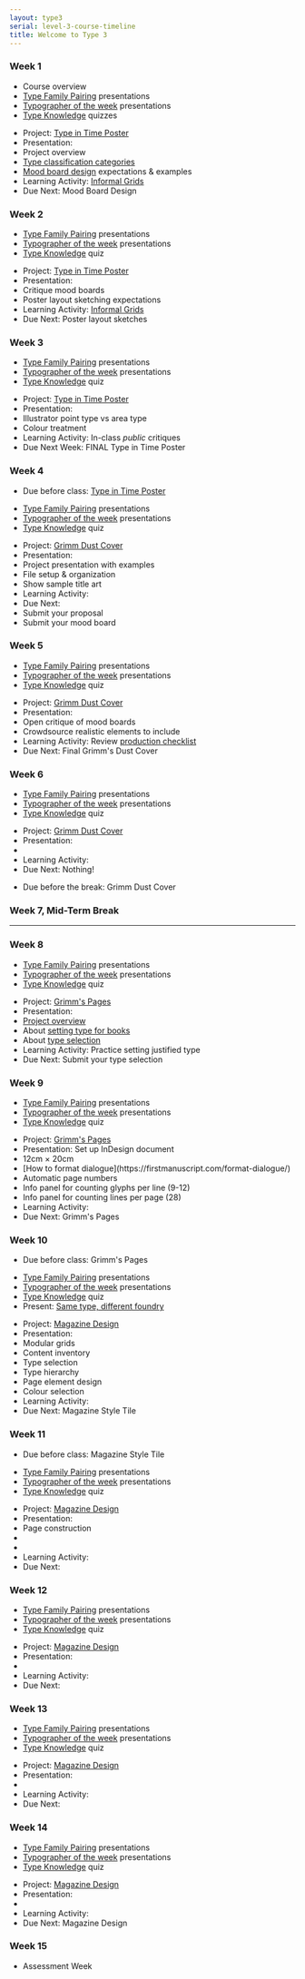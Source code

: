 ```yaml
---
layout: type3
serial: level-3-course-timeline
title: Welcome to Type 3
---
```

### Week 1

<ul class="hasBullets">
	<li>Course overview</li>
	<li><a href="/type-3/type-family-pairing/index.html" title="Type Family Pairing">Type Family Pairing</a> presentations</li>
	<li><a href="/type-3/typographer-of-the-week/index.html" title="Typographer of the Week presentations">Typographer of the week</a> presentations</li>
	<li><a href="/kb/index.html" title="Type Knowledge quizzes">Type Knowledge</a> quizzes</li>
</ul>
<ul class="hasBullets">
	<li>Project: <a href="/type-3/type-in-time-poster/index.html" title="Type in Time Poster">Type in Time Poster</a></li>
	<li>Presentation:</li>
	<li class="second">Project overview</li>
	<li class="second"><a href="/kb/classification-categories.html" title="Type Classification Categories">Type classification categories</a></li>
	<li class="second"><a href="/type-3/type-in-time-poster/your-process.html" title="Submit your mood board">Mood board design</a> expectations & examples</li>
	<li>Learning Activity: <a href="/type-3/type-in-time-poster/lets-practice.html" title="Informal Grids Activity">Informal Grids</a></li>
	<li>Due Next: Mood Board Design</li>
</ul>

### Week 2

<ul class="hasBullets">
	<li><a href="/type-3/type-family-pairing/index.html" title="Type Family Pairing">Type Family Pairing</a> presentations</li>
	<li><a href="/type-3/typographer-of-the-week/index.html" title="Typographer of the Week presentations">Typographer of the week</a> presentations</li>
	<li><a href="/kb/index.html" title="Type Knowledge quiz">Type Knowledge</a> quiz</li>
</ul>
<ul class="hasBullets">
	<li>Project: <a href="/type-3/type-in-time-poster/index.html" title="Type in Time Poster">Type in Time Poster</a></li>
	<li>Presentation:</li>
	<li class="second">Critique mood boards</li>
	<li class="second">Poster layout sketching expectations</li>
	<li>Learning Activity: <a href="/type-3/type-in-time-poster/lets-practice.html" title="Informal Grids Activity">Informal Grids</a></li>
	<li>Due Next: Poster layout sketches</li>
</ul>

### Week 3

<ul class="hasBullets">
	<li><a href="/type-3/type-family-pairing/index.html" title="Type Family Pairing">Type Family Pairing</a> presentations</li>
	<li><a href="/type-3/typographer-of-the-week/index.html" title="Typographer of the Week presentations">Typographer of the week</a> presentations</li>
	<li><a href="/kb/index.html" title="Type Knowledge quiz">Type Knowledge</a> quiz</li>
</ul>
<ul class="hasBullets">
	<li>Project: <a href="/type-3/type-in-time-poster/index.html" title="Type in Time Poster">Type in Time Poster</a></li>
	<li>Presentation:</li>
	<li class="second">Illustrator point type vs area type</li>
	<li class="second">Colour treatment</li>
	<li>Learning Activity: In-class <em>public</em> critiques</li>
	<li>Due Next Week: FINAL Type in Time Poster</li>
</ul>

### Week 4

<ul class="hasBullets">
	<li>Due before class: <a href="/type-3/type-in-time-poster/deliverables.html" title="Type in Time Poster">Type in Time Poster</a></li>
</ul>

<ul class="hasBullets">
	<li><a href="/type-3/type-family-pairing/index.html" title="Type Family Pairing">Type Family Pairing</a> presentations</li>
	<li><a href="/type-3/typographer-of-the-week/index.html" title="Typographer of the Week presentations">Typographer of the week</a> presentations</li>
	<li><a href="/kb/index.html" title="Type Knowledge quiz">Type Knowledge</a> quiz</li>
</ul>
<ul class="hasBullets">
	<li>Project: <a href="/type-3/type-in-time-poster/index.html" title="Type in Time Poster">Grimm Dust Cover</a></li>
	<li>Presentation:</li>
	<li class="second">Project presentation with examples</li>
	<li class="second">File setup & organization</li>
	<li class="second">Show sample title art</li>
	<li>Learning Activity:</li>
	<li>Due Next:</li>
	<li class="second">Submit your proposal</li>
	<li class="second">Submit your mood board</li>
</ul>


### Week 5

<ul class="hasBullets">
	<li><a href="/type-3/type-family-pairing/index.html" title="Type Family Pairing">Type Family Pairing</a> presentations</li>
	<li><a href="/type-3/typographer-of-the-week/index.html" title="Typographer of the Week presentations">Typographer of the week</a> presentations</li>
	<li><a href="/kb/index.html" title="Type Knowledge quiz">Type Knowledge</a> quiz</li>
</ul>
<ul class="hasBullets">
	<li>Project: <a href="/type-3/grimm-dust-cover/index.html" title="Grimm Dust Cover">Grimm Dust Cover</a></li>
	<li>Presentation:</li>
	<li class="second">Open critique of mood boards</li>
	<li class="second">Crowdsource realistic elements to include</li>
	<li>Learning Activity: Review <a href="/type-3/grimm-dust-cover/build-your-design.html" title="Dust Cover production checklist">production checklist</a></li>
	<li>Due Next: Final Grimm's Dust Cover</li>
</ul>


### Week 6

<ul class="hasBullets">
	<li><a href="/type-3/type-family-pairing/index.html" title="Type Family Pairing">Type Family Pairing</a> presentations</li>
	<li><a href="/type-3/typographer-of-the-week/index.html" title="Typographer of the Week presentations">Typographer of the week</a> presentations</li>
	<li><a href="/kb/index.html" title="Type Knowledge quiz">Type Knowledge</a> quiz</li>
</ul>
<ul class="hasBullets">
	<li>Project: <a href="/type-3/grimm-dust-cover/index.html" title="Grimm Dust Cover">Grimm Dust Cover</a></li>
	<li>Presentation:</li>
	<li class="second"></li>
	<li>Learning Activity: </li>
	<li>Due Next: Nothing!</li>
</ul>

<ul class="hasBullets">
	<li>Due before the break: Grimm Dust Cover</li>
</ul>

### Week 7, <span class="bold blue">Mid-Term Break</span>

**********

### Week 8

<ul class="hasBullets">
	<li><a href="/type-3/type-family-pairing/index.html" title="Type Family Pairing">Type Family Pairing</a> presentations</li>
	<li><a href="/type-3/typographer-of-the-week/index.html" title="Typographer of the Week presentations">Typographer of the week</a> presentations</li>
	<li><a href="/kb/index.html" title="Type Knowledge quiz">Type Knowledge</a> quiz</li>
</ul>
<ul class="hasBullets">
	<li>Project: <a href="/type-3/grimms-pages/index.html" title="Grimm's Pages">Grimm's Pages</a></li>
	<li>Presentation:</li>
	<li class="second"><a href="/type-3/grimms-pages/index.html" title="Grimms Pages project overview">Project overview</a></li>
	<li class="second">About <a href="/type-3/grimms-pages/page-design.html" title="Setting type for books">setting type for books</a></li>
	<li class="second">About <a href="/type-3/grimms-pages/type-selection.html" title="About type selection">type selection</a></li>
	<li>Learning Activity: Practice setting justified type</li>
	<li>Due Next: Submit your type selection</li>
</ul>


### Week 9

<ul class="hasBullets">
	<li><a href="/type-3/type-family-pairing/index.html" title="Type Family Pairing">Type Family Pairing</a> presentations</li>
	<li><a href="/type-3/typographer-of-the-week/index.html" title="Typographer of the Week presentations">Typographer of the week</a> presentations</li>
	<li><a href="/kb/index.html" title="Type Knowledge quiz">Type Knowledge</a> quiz</li>
</ul>
<ul class="hasBullets">
	<li>Project: <a href="/type-3/grimms-pages/index.html" title="Grimm's Pages">Grimm's Pages</a></li>
	<li>Presentation: Set up InDesign document</li>
	<li class="second">12cm &#x00D7; 20cm</li>
    <li>[How to format dialogue](https://firstmanuscript.com/format-dialogue/)</li>
    <li>Automatic page numbers</li>
    <li>Info panel for counting glyphs per line (9-12)</li>
    <li>Info panel for counting lines per page (28)</li>
	<li>Learning Activity: </li>
	<li>Due Next: Grimm's Pages</li>
</ul>

### Week 10

<ul class="hasBullets">
	<li>Due before class: Grimm's Pages</li>
</ul>

<ul class="hasBullets">
	<li><a href="/type-3/type-family-pairing/index.html" title="Type Family Pairing">Type Family Pairing</a> presentations</li>
	<li><a href="/type-3/typographer-of-the-week/index.html" title="Typographer of the Week presentations">Typographer of the week</a> presentations</li>
	<li><a href="/kb/index.html" title="Type Knowledge quiz">Type Knowledge</a> quiz</li>
	<li>Present: <a href="/kb/same-type-different-foundry.html" title="Same Type, Different Foundry">Same type, different foundry</a></li>
</ul>
<ul class="hasBullets">
	<li>Project: <a href="/type-3/magazine/index.html" title="Magazine Design">Magazine Design</a></li>
	<li>Presentation:</li>
	<li class="second">Modular grids</li>
	<li class="second">Content inventory</li>
	<li class="second">Type selection</li>
	<li class="second">Type hierarchy</li>
	<li class="second">Page element design</li>
	<li class="second">Colour selection</li>
	<li>Learning Activity: </li>
	<li>Due Next: Magazine Style Tile</li>
</ul>

### Week 11

<ul class="hasBullets">
	<li>Due before class: Magazine Style Tile</li>
</ul>

<ul class="hasBullets">
	<li><a href="/type-3/type-family-pairing/index.html" title="Type Family Pairing">Type Family Pairing</a> presentations</li>
	<li><a href="/type-3/typographer-of-the-week/index.html" title="Typographer of the Week presentations">Typographer of the week</a> presentations</li>
	<li><a href="/kb/index.html" title="Type Knowledge quiz">Type Knowledge</a> quiz</li>
</ul>
<ul class="hasBullets">
	<li>Project: <a href="/type-3/magazine/index.html" title="Magazine Design">Magazine Design</a></li>
	<li>Presentation:</li>
	<li class="second">Page construction</li>
	<li class="second"></li>
	<li class="second"></li>
	<li>Learning Activity: </li>
	<li>Due Next: </li>
</ul>

### Week 12

<ul class="hasBullets">
	<li><a href="/type-3/type-family-pairing/index.html" title="Type Family Pairing">Type Family Pairing</a> presentations</li>
	<li><a href="/type-3/typographer-of-the-week/index.html" title="Typographer of the Week presentations">Typographer of the week</a> presentations</li>
	<li><a href="/kb/index.html" title="Type Knowledge quiz">Type Knowledge</a> quiz</li>
</ul>
<ul class="hasBullets">
	<li>Project: <a href="/type-3/magazine/index.html" title="Magazine Design">Magazine Design</a></li>
	<li>Presentation:</li>
	<li class="second"></li>
	<li>Learning Activity: </li>
	<li>Due Next: </li>
</ul>



### Week 13

<ul class="hasBullets">
	<li><a href="/type-3/type-family-pairing/index.html" title="Type Family Pairing">Type Family Pairing</a> presentations</li>
	<li><a href="/type-3/typographer-of-the-week/index.html" title="Typographer of the Week presentations">Typographer of the week</a> presentations</li>
	<li><a href="/kb/index.html" title="Type Knowledge quiz">Type Knowledge</a> quiz</li>
</ul>
<ul class="hasBullets">
	<li>Project: <a href="/type-3/magazine/index.html" title="Magazine Design">Magazine Design</a></li>
	<li>Presentation:</li>
	<li class="second"></li>
	<li>Learning Activity: </li>
	<li>Due Next: </li>
</ul>


### Week 14

<ul class="hasBullets">
	<li><a href="/type-3/type-family-pairing/index.html" title="Type Family Pairing">Type Family Pairing</a> presentations</li>
	<li><a href="/type-3/typographer-of-the-week/index.html" title="Typographer of the Week presentations">Typographer of the week</a> presentations</li>
	<li><a href="/kb/index.html" title="Type Knowledge quiz">Type Knowledge</a> quiz</li>
</ul>
<ul class="hasBullets">
	<li>Project: <a href="/type-3/magazine/index.html" title="Magazine Design">Magazine Design</a></li>
	<li>Presentation:</li>
	<li class="second"></li>
	<li>Learning Activity: </li>
	<li>Due Next: Magazine Design</li>
</ul>


### Week 15

- Assessment Week
